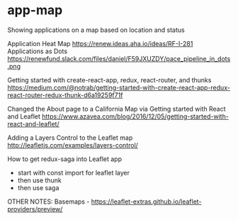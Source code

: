 # app-map
Showing applications on a map based on location and status


Application Heat Map
https://renew.ideas.aha.io/ideas/RF-I-281 
Applications as Dots 
https://renewfund.slack.com/files/daniel/F59JXUZDY/pace_pipeline_in_dots.png

Getting started with create-react-app, redux, react-router, and thunks
https://medium.com/@notrab/getting-started-with-create-react-app-redux-react-router-redux-thunk-d6a19259f71f

Changed the About page to a California Map
via
Getting started with React and Leaflet
https://www.azavea.com/blog/2016/12/05/getting-started-with-react-and-leaflet/

Adding a Layers Control to the Leaflet map
http://leafletjs.com/examples/layers-control/

How to get redux-saga into Leaflet app
- start with const import for leaflet layer
- then use thunk 
- then use saga

OTHER NOTES:
Basemaps - https://leaflet-extras.github.io/leaflet-providers/preview/
